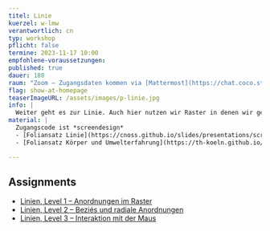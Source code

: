 ```yaml
---
titel: Linie
kuerzel: w-lmw
verantwortlich: cn
typ: workshop
pflicht: false
termine: 2023-11-17 10:00
empfohlene-voraussetzungen:
published: true
dauer: 180
raum: "Zoom – Zugangsdaten kommen via [Mattermost](https://chat.coco.study/students/channels/class-generative-gestaltung)"
flag: show-at-homepage
teaserImageURL: /assets/images/p-linie.jpg
info: |
  Weiter geht es zur Linie. Auch hier nutzen wir Raster in denen wir gerade Linien zunächst horizontal und vertikal anordnen. Danach experimentieren wir mit Lage und Farbe der Linien. Schlussendlich befassen wir uns mit Kurven und Schwingungsfiguren.
material: |
  Zugangscode ist *screendesign*
  - [Foliansatz Linie](https://cnoss.github.io/slides/presentations/screendesign/linie/)
  - [Foliansatz Körper und Umwelterfahrung](https://th-koeln.github.io/mi-bachelor-screendesign/download/inputs/woche-3/020-koerper-und-umwelterfahrung.pdf)

---
```


<!--
## Zugangsdaten
- Link: [Zoom Session](https://th-koeln.zoom.us/j/6078076173?pwd=TjZXb1BoRUxYTktNQnVmZTducVhBQT09)
- Zugangscode: noss

Die Session wird aufgezeichnet.
-->

## Assignments
- [Linien, Level 1 – Anordnungen im Raster](/generative-gestaltung/assignments/03-linien-01/)
- [Linien, Level 2 – Beziés und radiale Anordnungen](/generative-gestaltung/assignments/03-linien-02/)
- [Linien, Level 3 – Interaktion mit der Maus](/generative-gestaltung/assignments/03-linien-03/)

